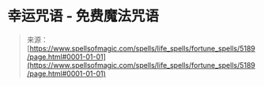 <!--yml

分类: 未分类

日期: 2024年06月12日 18:39:14

-->

# 幸运咒语 - 免费魔法咒语

> 来源：[https://www.spellsofmagic.com/spells/life_spells/fortune_spells/5189/page.html#0001-01-01](https://www.spellsofmagic.com/spells/life_spells/fortune_spells/5189/page.html#0001-01-01)
